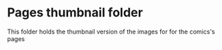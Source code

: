 Pages thumbnail folder
=========

This folder holds the thumbnail version of the images for for the comics's pages
